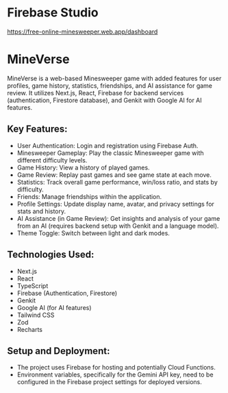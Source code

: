 # Firebase Studio

https://free-online-minesweeper.web.app/dashboard 

# MineVerse

MineVerse is a web-based Minesweeper game with added features for user profiles, game history, statistics, friendships, and AI assistance for game review. It utilizes Next.js, React, Firebase for backend services (authentication, Firestore database), and Genkit with Google AI for AI features.

## Key Features:

- User Authentication: Login and registration using Firebase Auth.
- Minesweeper Gameplay: Play the classic Minesweeper game with different difficulty levels.
- Game History: View a history of played games.
- Game Review: Replay past games and see game state at each move.
- Statistics: Track overall game performance, win/loss ratio, and stats by difficulty.
- Friends: Manage friendships within the application.
- Profile Settings: Update display name, avatar, and privacy settings for stats and history.
- AI Assistance (in Game Review): Get insights and analysis of your game from an AI (requires backend setup with Genkit and a language model).
- Theme Toggle: Switch between light and dark modes.

## Technologies Used:

- Next.js
- React
- TypeScript
- Firebase (Authentication, Firestore)
- Genkit
- Google AI (for AI features)
- Tailwind CSS
- Zod
- Recharts

## Setup and Deployment:

- The project uses Firebase for hosting and potentially Cloud Functions.
- Environment variables, specifically for the Gemini API key, need to be configured in the Firebase project settings for deployed versions.
